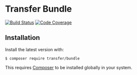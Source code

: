 Transfer Bundle
================

[![Build Status](https://travis-ci.org/transfer-framework/bundle.svg?branch=1.0)](https://travis-ci.org/transfer-framework/bundle)
[![Code Coverage](https://scrutinizer-ci.com/g/transfer-framework/bundle/badges/coverage.png?b=1.0)](https://scrutinizer-ci.com/g/transfer-framework/bundle/?branch=1.0)

Installation
------------

Install the latest version with:

    $ composer require transfer/bundle

This requires [Composer](https://getcomposer.org/download/) to be installed globally in your system.
